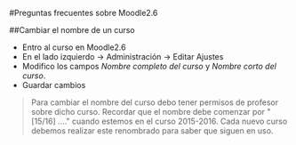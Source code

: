 

#Preguntas frecuentes sobre Moodle2.6

##Cambiar el nombre de un curso
* Entro al curso en Moodle2.6
* En el lado izquierdo -> Administración -> Editar Ajustes
* Modifico los campos *Nombre completo del curso* y *Nombre corto del curso*.
* Guardar cambios

> Para cambiar el nombre del curso debo tener permisos de profesor sobre dicho curso.
> Recordar que el nombre debe comenzar por "[15/16] ...." cuando estemos en el curso 2015-2016.
> Cada nuevo curso debemos realizar este renombrado para saber que siguen en uso.

